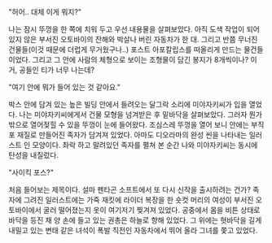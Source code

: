 "허어.. 대체 이게 뭐지?" 

나는 잠시 뚜껑을 한 쪽에 치워 두고 우선 내용물을 살펴보았다.
아직 도색 작업이 되어 있지 않은 부서진 오토바이의 잔해와 박살나 버린 자동차가 한 대. 그리고 반쯤 무너진 건물들(이것 때문에 더럽게 무거웠구나..) 포스트 아포칼립스를 떠올리게 만드는 물건들이었다. 그리고 그 안에 사람의 체형으로 보이는 조형물이 담긴 봉지가 8개씩이나?
이거, 공들인 티가 너무 나는데?

"여기 안에 뭐가 들어 있는 것 같아요." 

박스 안에 담겨 있는 높은 빌딩 안에서 들려오는 달그락 소리에 미야자키씨가 입을 열었다.
나는 미야자키씨에게서 건물 모형을 넘겨받은 후 밑바닥을 살펴보았다.
그러자 뭔가 밖으로 열어젖힐 수 있을 뚜껑이 눈에 들어왔다. 조심스레 뚜껑을 열어 보니 안에는 부직포 재질로 만들어진 족자가 담겨져 있었다.
아마도 디오라마의 완성 씬을 나타내는 일러스트 인 모양이다.
촤락 하고 말려있던 족자를 펼쳐 본 순간 나와 미야자키씨는 동시에 탄성을 내질렀다.

"사이킥 포스?" 

처음 들어보는 제목이다. 설마 펜타곤 소프트에서 또 다시 신작을 출시하려는 건가?
족자에 그려진 일러스트에는 가죽 재킷에 라이더 복장을 한 숏컷 머리의 여성이 부서진 오토바이에서 굴러 떨어졌는지 옷이 여기저기 찢겨져 있었다.
공중에서 몸을 비튼 상태로 바닥을 등진 채 양 손에 들고 있는 권총은 하늘로 향해 있었다.
그 위에는 혓바닥을 길게 내밀고 있는 변태 같은 녀석이 폭발 직전인 자동차에서 뛰어 올라 그녀를 쫓고 있었다.